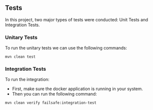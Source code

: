 ## Tests

In this project, two major types of tests were conducted: Unit Tests and Integration Tests.

### Unitary Tests

To run the unitary tests we can use the following commands:

```
mvn clean test
```

### Integration Tests

To run the integration:

- First, make sure the docker application is running in your system.
- Then you can run the following command:
```
mvn clean verify failsafe:integration-test
```

